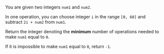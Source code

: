 You are given two integers `num1` and `num2`.

In one operation, you can choose integer `i` in the range `[0, 60]` and subtract `2i + num2` from `num1`.

Return the integer denoting the **minimum** number of operations needed to make `num1` equal to `0`.

If it is impossible to make `num1` equal to `0`, return `-1`.